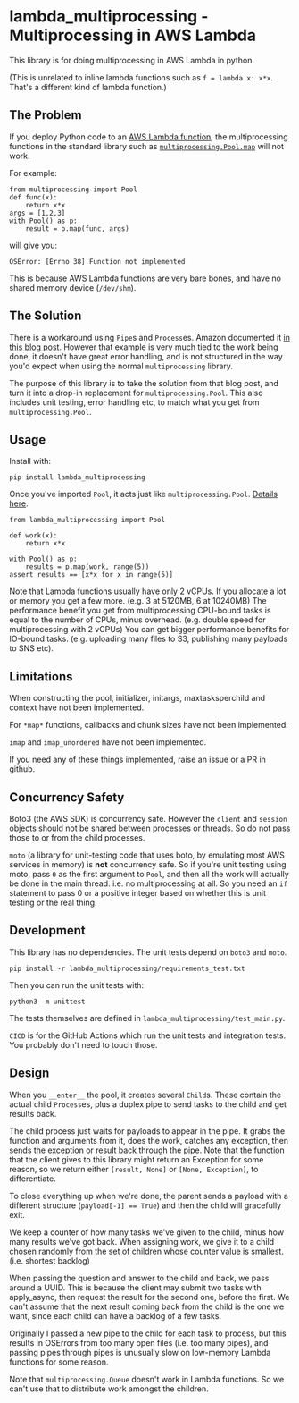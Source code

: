 # lambda_multiprocessing - Multiprocessing in AWS Lambda

This library is for doing multiprocessing in AWS Lambda in python.

(This is unrelated to inline lambda functions such as `f = lambda x: x*x`.
 That's a different kind of lambda function.)

## The Problem

If you deploy Python code to an [AWS Lambda function](https://aws.amazon.com/lambda/),
the multiprocessing functions in the standard library such as [`multiprocessing.Pool.map`](https://docs.python.org/3/library/multiprocessing.html?highlight=multiprocessing%20python%20map%20pool#multiprocessing.pool.Pool.map) will not work.

For example:

```
from multiprocessing import Pool
def func(x):
    return x*x
args = [1,2,3]
with Pool() as p:
    result = p.map(func, args)
```

will give you:

```
OSError: [Errno 38] Function not implemented
```

This is because AWS Lambda functions are very bare bones,
and have no shared memory device (`/dev/shm`).



## The Solution

There is a workaround using `Pipe`s and `Process`es.
Amazon documented it [in this blog post](https://aws.amazon.com/blogs/compute/parallel-processing-in-python-with-aws-lambda/).
However that example is very much tied to the work being done,
it doesn't have great error handling,
and is not structured in the way you'd expect when using the normal `multiprocessing` library.

The purpose of this library is to take the solution from that blog post,
and turn it into a drop-in replacement for `multiprocessing.Pool`.
This also includes unit testing, error handling etc, to match what you get from `multiprocessing.Pool`.

## Usage

Install with:

```
pip install lambda_multiprocessing
```

Once you've imported `Pool`, it acts just like `multiprocessing.Pool`.
[Details here](https://docs.python.org/3/library/multiprocessing.html?highlight=multiprocessing%20python%20map%20pool#module-multiprocessing.pool).

```
from lambda_multiprocessing import Pool

def work(x):
    return x*x

with Pool() as p:
    results = p.map(work, range(5))
assert results == [x*x for x in range(5)]
```

Note that Lambda functions usually have only 2 vCPUs.
If you allocate a lot or memory you get a few more.
(e.g. 3 at 5120MB, 6 at 10240MB)
The performance benefit you get from multiprocessing CPU-bound tasks is equal to the number of CPUs, minus overhead.
(e.g. double speed for multiprocessing with 2 vCPUs)
You can get bigger performance benefits for IO-bound tasks.
(e.g. uploading many files to S3, publishing many payloads to SNS etc).

## Limitations

When constructing the pool, initializer, initargs, maxtasksperchild and context have not been implemented.

For `*map*` functions,
callbacks and chunk sizes have not been implemented.

`imap` and `imap_unordered` have not been implemented.

If you need any of these things implemented, raise an issue or a PR in github.

## Concurrency Safety

Boto3 (the AWS SDK) is concurrency safe.
However the `client` and `session` objects should not be shared between processes or threads.
So do not pass those to or from the child processes.

`moto` (a library for unit-testing code that uses boto, by emulating most AWS services in memory)
is **not** concurrency safe.
So if you're unit testing using moto, pass `0` as the first argument to `Pool`,
and then all the work will actually be done in the main thread.
i.e. no multiprocessing at all.
So you need an `if` statement to pass 0 or a positive integer based on whether this is unit testing or the real thing.

## Development

This library has no dependencies.
The unit tests depend on `boto3` and `moto`.

```
pip install -r lambda_multiprocessing/requirements_test.txt
```

Then you can run the unit tests with:

```
python3 -m unittest
```

The tests themselves are defined in `lambda_multiprocessing/test_main.py`.

`CICD` is for the GitHub Actions which run the unit tests and integration tests.
You probably don't need to touch those.


## Design

When you `__enter__` the pool, it creates several `Child`s.
These contain the actual child `Process`es,
plus a duplex pipe to send tasks to the child and get results back.

The child process just waits for payloads to appear in the pipe.
It grabs the function and arguments from it, does the work,
catches any exception, then sends the exception or result back through the pipe.
Note that the function that the client gives to this library might return an Exception for some reason,
so we return either `[result, None]` or `[None, Exception]`, to differentiate.

To close everything up when we're done, the parent sends a payload with a different structure (`payload[-1] == True`)
and then the child will gracefully exit.

We keep a counter of how many tasks we've given to the child, minus how many results we've got back.
When assigning work, we give it to a child chosen randomly from the set of children whose counter value is smallest.
(i.e. shortest backlog)

When passing the question and answer to the child and back, we pass around a UUID.
This is because the client may submit two tasks with apply_async, then request the result for the second one,
before the first.
We can't assume that the next result coming back from the child is the one we want,
since each child can have a backlog of a few tasks.

Originally I passed a new pipe to the child for each task to process,
but this results in OSErrors from too many open files (i.e. too many pipes),
and passing pipes through pipes is unusually slow on low-memory Lambda functions for some reason.

Note that `multiprocessing.Queue` doesn't work in Lambda functions.
So we can't use that to distribute work amongst the children.
